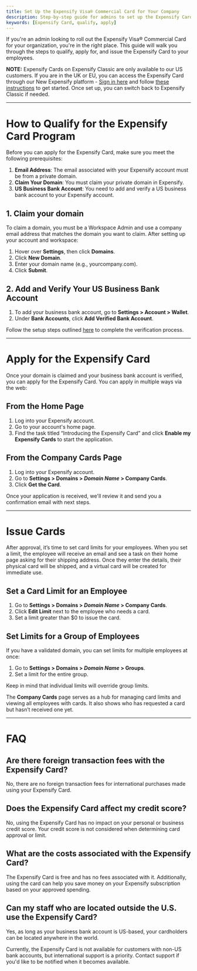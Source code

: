```yaml
---
title: Set Up the Expensify Visa® Commercial Card for Your Company  
description: Step-by-step guide for admins to set up the Expensify Card for their organization.
keywords: [Expensify Card, qualify, apply]
---
```


If you're an admin looking to roll out the Expensify Visa® Commercial Card for your organization, you're in the right place. This guide will walk you through the steps to qualify, apply for, and issue the Expensify Card to your employees.

**NOTE:** Expensify Cards on Expensify Classic are only available to our US customers. If you are in the UK or EU, you can access the Expensify Card through our New Expensify platform - [Sign in here](https://new.expensify.com/) and follow [these instructions](https://help.expensify.com/articles/new-expensify/expensify-card/Create-UK-and-EU-Expensify-Card) to get started. Once set up, you can switch back to Expensify Classic if needed.

---

# How to Qualify for the Expensify Card Program

Before you can apply for the Expensify Card, make sure you meet the following prerequisites:

1. **Email Address**: The email associated with your Expensify account must be from a private domain.
2. **Claim Your Domain**: You must claim your private domain in Expensify.
3. **US Business Bank Account**: You need to add and verify a US business bank account to your Expensify account.

## 1. Claim your domain

To claim a domain, you must be a Workspace Admin and use a company email address that matches the domain you want to claim. After setting up your account and workspace:

1. Hover over **Settings**, then click **Domains**.
2. Click **New Domain**.
3. Enter your domain name (e.g., yourcompany.com).
4. Click **Submit**.

## 2. Add and Verify Your US Business Bank Account

1. To add your business bank account, go to **Settings > Account > Wallet**.
2. Under **Bank Accounts**, click **Add Verified Bank Account**.

Follow the setup steps outlined [here](https://help.expensify.com/articles/expensify-classic/bank-accounts-and-payments/bank-accounts/Connect-US-Business-Bank-Account) to complete the verification process.

---

# Apply for the Expensify Card

Once your domain is claimed and your business bank account is verified, you can apply for the Expensify Card. You can apply in multiple ways via the web:

## From the Home Page

1. Log into your Expensify account.
2. Go to your account's home page.
3. Find the task titled “Introducing the Expensify Card” and click **Enable my Expensify Cards** to start the application.

## From the Company Cards Page

1. Log into your Expensify account.
2. Go to **Settings > Domains > _Domain Name_ > Company Cards**.
3. Click **Get the Card**.

Once your application is received, we'll review it and send you a confirmation email with next steps.

---

# Issue Cards

After approval, it’s time to set card limits for your employees. When you set a limit, the employee will receive an email and see a task on their home page asking for their shipping address. Once they enter the details, their physical card will be shipped, and a virtual card will be created for immediate use.

## Set a Card Limit for an Employee

1. Go to **Settings > Domains > _Domain Name_ > Company Cards**.
2. Click **Edit Limit** next to the employee who needs a card.
3. Set a limit greater than $0 to issue the card.

## Set Limits for a Group of Employees

If you have a validated domain, you can set limits for multiple employees at once:

1. Go to **Settings > Domains > _Domain Name_ > Groups**.
2. Set a limit for the entire group.

Keep in mind that individual limits will override group limits.

The **Company Cards** page serves as a hub for managing card limits and viewing all employees with cards. It also shows who has requested a card but hasn’t received one yet.

---

# FAQ

## Are there foreign transaction fees with the Expensify Card?

No, there are no foreign transaction fees for international purchases made using your Expensify Card.

## Does the Expensify Card affect my credit score?

No, using the Expensify Card has no impact on your personal or business credit score. Your credit score is not considered when determining card approval or limit.

## What are the costs associated with the Expensify Card?

The Expensify Card is free and has no fees associated with it. Additionally, using the card can help you save money on your Expensify subscription based on your approved spending.

## Can my staff who are located outside the U.S. use the Expensify Card?

Yes, as long as your business bank account is US-based, your cardholders can be located anywhere in the world.

Currently, the Expensify Card is not available for customers with non-US bank accounts, but international support is a priority. Contact support if you'd like to be notified when it becomes available.


